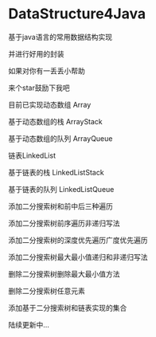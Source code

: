# DataStructure4Java

基于java语言的常用数据结构实现

并进行好用的封装

如果对你有一丢丢小帮助 

来个star鼓励下我吧

目前已实现动态数组 Array

基于动态数组的栈 ArrayStack

基于动态数组的队列 ArrayQueue

链表LinkedList

基于链表的栈 LinkedListStack

基于链表的队列 LinkedListQueue

添加二分搜索树和前中后三种遍历

添加二分搜索树前序遍历非递归写法

添加二分搜索树的深度优先遍历广度优先遍历

添加二分搜索树最大最小值递归和非递归写法

删除二分搜索树删除最大最小值方法

删除二分搜索树任意元素

添加基于二分搜索树和链表实现的集合

陆续更新中...
